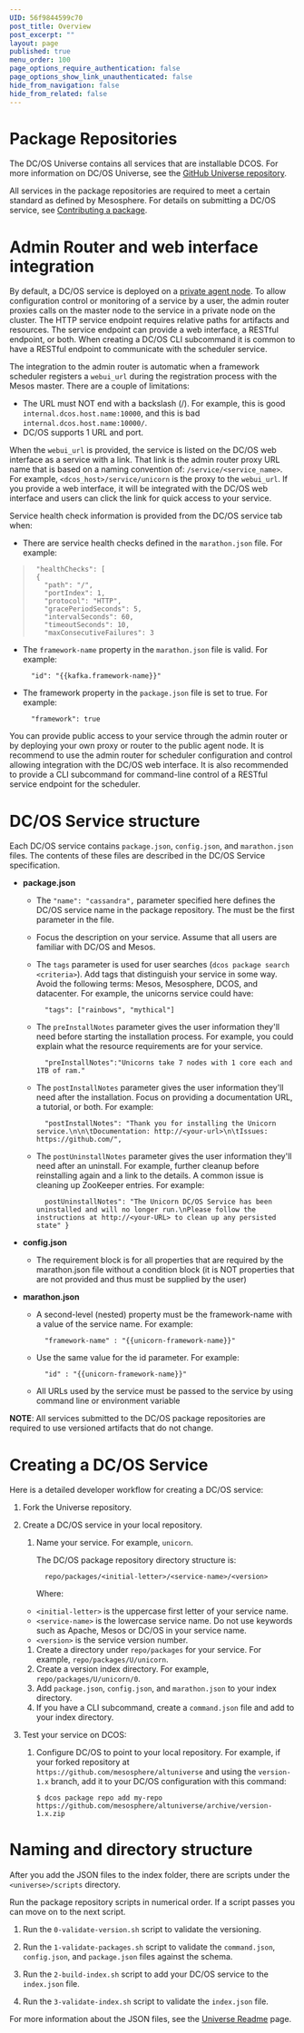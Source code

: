 ```yaml
---
UID: 56f9844599c70
post_title: Overview
post_excerpt: ""
layout: page
published: true
menu_order: 100
page_options_require_authentication: false
page_options_show_link_unauthenticated: false
hide_from_navigation: false
hide_from_related: false
---
```


# <a name="universe"></a>Package Repositories

The DC/OS Universe contains all services that are installable DCOS. For more information on DC/OS Universe, see the [GitHub Universe repository][1].

All services in the package repositories are required to meet a certain standard as defined by Mesosphere. For details on submitting a DC/OS service, see [Contributing a package][3].

# <a name="adminrouter"></a>Admin Router and web interface integration

By default, a DC/OS service is deployed on a [private agent node][4]. To allow configuration control or monitoring of a service by a user, the admin router proxies calls on the master node to the service in a private node on the cluster. The HTTP service endpoint requires relative paths for artifacts and resources. The service endpoint can provide a web interface, a RESTful endpoint, or both. When creating a DC/OS CLI subcommand it is common to have a RESTful endpoint to communicate with the scheduler service.

The integration to the admin router is automatic when a framework scheduler registers a `webui_url` during the registration process with the Mesos master. There are a couple of limitations:

*   The URL must NOT end with a backslash (/). For example, this is good `internal.dcos.host.name:10000`, and this is bad `internal.dcos.host.name:10000/`.
*   DC/OS supports 1 URL and port.

When the `webui_url` is provided, the service is listed on the DC/OS web interface as a service with a link. That link is the admin router proxy URL name that is based on a naming convention of: `/service/<service_name>`. For example, `<dcos_host>/service/unicorn` is the proxy to the `webui_url`. If you provide a web interface, it will be integrated with the DC/OS web interface and users can click the link for quick access to your service.

Service health check information is provided from the DC/OS service tab when:

*   There are service health checks defined in the `marathon.json` file. For example:

>      "healthChecks": [
>      {
>        "path": "/",
>        "portIndex": 1,
>        "protocol": "HTTP",
>        "gracePeriodSeconds": 5,
>        "intervalSeconds": 60,
>        "timeoutSeconds": 10,
>        "maxConsecutiveFailures": 3
>      
>     

*   The `framework-name` property in the `marathon.json` file is valid. For example:
    
          "id": "{{kafka.framework-name}}"
        

*   The framework property in the `package.json` file is set to true. For example:
    
          "framework": true
        

You can provide public access to your service through the admin router or by deploying your own proxy or router to the public agent node. It is recommend to use the admin router for scheduler configuration and control allowing integration with the DC/OS web interface. It is also recommended to provide a CLI subcommand for command-line control of a RESTful service endpoint for the scheduler.

# DC/OS Service structure

Each DC/OS service contains `package.json`, `config.json`, and `marathon.json` files. The contents of these files are described in the DC/OS Service specification.

<!-- This information should be replaced with link to service spec. JSH 11/23/15 -->

*   **package.json**
    
    *   The `"name": "cassandra",` parameter specified here defines the DC/OS service name in the package repository. The must be the first parameter in the file. 
    *   Focus the description on your service. Assume that all users are familiar with DC/OS and Mesos.
    *   The `tags` parameter is used for user searches (`dcos package search <criteria>`). Add tags that distinguish your service in some way. Avoid the following terms: Mesos, Mesosphere, DCOS, and datacenter. For example, the unicorns service could have:
        
              "tags": ["rainbows", "mythical"]
            
    
    *   The `preInstallNotes` parameter gives the user information they'll need before starting the installation process. For example, you could explain what the resource requirements are for your service.
        
              "preInstallNotes":"Unicorns take 7 nodes with 1 core each and 1TB of ram."
            
    
    *   The `postInstallNotes` parameter gives the user information they'll need after the installation. Focus on providing a documentation URL, a tutorial, or both. For example:
        
              "postInstallNotes": "Thank you for installing the Unicorn service.\n\n\tDocumentation: http://<your-url>\n\tIssues: https://github.com/",
            
    
    *   The `postUninstallNotes` parameter gives the user information they'll need after an uninstall. For example, further cleanup before reinstalling again and a link to the details. A common issue is cleaning up ZooKeeper entries. For example:
        
              postUninstallNotes": "The Unicorn DC/OS Service has been uninstalled and will no longer run.\nPlease follow the instructions at http://<your-URL> to clean up any persisted state" }
            

*   **config.json**
    
    *   The requirement block is for all properties that are required by the marathon.json file without a condition block (it is NOT properties that are not provided and thus must be supplied by the user)

*   **marathon.json**
    
    *   A second-level (nested) property must be the framework-name with a value of the service name. For example:
        
              "framework-name" : "{{unicorn-framework-name}}"
            
    
    *   Use the same value for the id parameter. For example:
        
              "id" : "{{unicorn-framework-name}}"
            
    
    *   All URLs used by the service must be passed to the service by using command line or environment variable

**NOTE**: All services submitted to the DC/OS package repositories are required to use versioned artifacts that do not change.

# Creating a DC/OS Service

Here is a detailed developer workflow for creating a DC/OS service:

1.  Fork the Universe repository.

2.  Create a DC/OS service in your local repository.
    
    1.  Name your service. For example, `unicorn`.
        
        The DC/OS package repository directory structure is:
        
              repo/packages/<initial-letter>/<service-name>/<version>
            
        
        Where:
    
    *   `<initial-letter>` is the uppercase first letter of your service name. 
    *   `<service-name>` is the lowercase service name. Do not use keywords such as Apache, Mesos or DC/OS in your service name.
    *   `<version>` is the service version number. 
    1.  Create a directory under `repo/packages` for your service. For example, `repo/packages/U/unicorn`.
    2.  Create a version index directory. For example, `repo/packages/U/unicorn/0`.
    3.  Add `package.json`, `config.json`, and `marathon.json` to your index directory.
    4.  If you have a CLI subcommand, create a `command.json` file and add to your index directory.

3.  Test your service on DCOS:
    
    1.  Configure DC/OS to point to your local repository. For example, if your forked repository at `https://github.com/mesosphere/altuniverse` and using the `version-1.x` branch, add it to your DC/OS configuration with this command:
        
            $ dcos package repo add my-repo https://github.com/mesosphere/altuniverse/archive/version-1.x.zip
            

# Naming and directory structure

After you add the JSON files to the index folder, there are scripts under the `<universe>/scripts` directory.

Run the package repository scripts in numerical order. If a script passes you can move on to the next script.

1.  Run the `0-validate-version.sh` script to validate the versioning.

2.  Run the `1-validate-packages.sh` script to validate the `command.json`, `config.json`, and `package.json` files against the schema.

3.  Run the `2-build-index.sh` script to add your DC/OS service to the `index.json` file.

4.  Run the `3-validate-index.sh` script to validate the `index.json` file.

For more information about the JSON files, see the [Universe Readme][1] page.

<!-- 
### <a name="dcoscli"></a>DC/OS CLI

 The 

command.json
schema
access the service endpoint

Developer notes:   There currently is no support for service dependencies

over riding the framework-name (service endpoint)?
-->

 [1]: https://github.com/mesosphere/universe
 [2]: https://github.com/mesosphere/multiverse
 [3]: https://github.com/mesosphere/universe#contributing-a-package
 [4]: /overview/security/#scrollNav-2